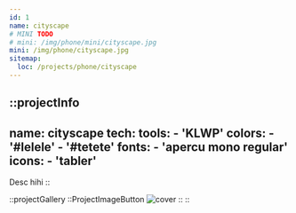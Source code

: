 ```yaml
---
id: 1
name: cityscape
# MINI TODO
# mini: /img/phone/mini/cityscape.jpg
mini: /img/phone/cityscape.jpg
sitemap:
  loc: /projects/phone/cityscape
---
```


::projectInfo
---
name: cityscape
tech: 
    tools:
      - 'KLWP'
    colors:
      - '#lelele'
      - '#tetete'
    fonts:
      - 'apercu mono regular'
    icons:
      - 'tabler'
---
Desc hihi
::

::projectGallery
  ::ProjectImageButton
    ![cover](/img/phone/cityscape.jpg)
  :: 
::

<!-- 
::projectFeatures
- Authentication with JWT token
- Custom notification & alert
- Interface customization
- Wikipedia API for search and data
- User search and library compare
:: -->
